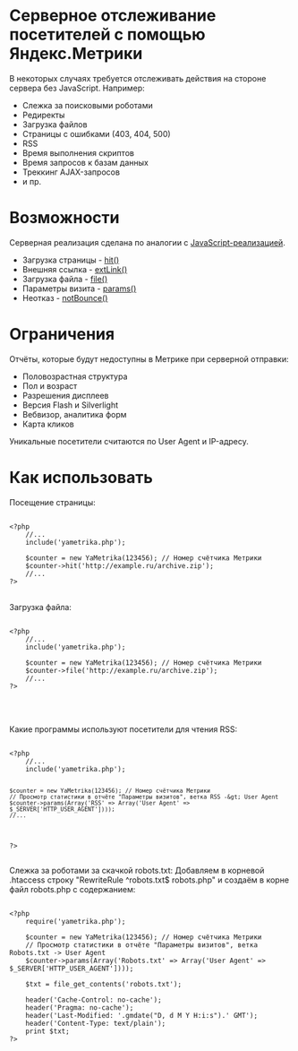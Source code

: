 Серверное отслеживание посетителей с помощью Яндекс.Метрики
===========================================================
В некоторых случаях требуется отслеживать действия на стороне сервера без JavaScript.
Например:
+ Слежка за поисковыми роботами
+ Редиректы
+ Загрузка файлов
+ Страницы с ошибками (403, 404, 500)
+ RSS
+ Время выполнения скриптов
+ Время запросов к базам данных
+ Треккинг AJAX-запросов
+ и пр.

Возможности
============
Серверная реализация сделана по аналогии с <a target="_blank" href="http://help.yandex.ru/metrika/?id=1113052">JavaScript-реализацией</a>.
+ Загрузка страницы - <a target="_blank" href="">hit()</a>
+ Внешняя ссылка - <a target="_blank" href="">extLink()</a>
+ Загрузка файла - <a target="_blank" href="">file()</a>
+ Параметры визита - <a target="_blank" href="">params()</a>
+ Неотказ - <a target="_blank" href="">notBounce()</a>
</ul>

Ограничения
===========
Отчёты, которые будут недоступны в Метрике при серверной отправки:
+ Половозрастная структура
+ Пол и возраст
+ Разрешения дисплеев
+ Версия Flash и Silverlight
+ Вебвизор, аналитика форм
+ Карта кликов

Уникальные посетители считаются по User Agent и IP-адресу.

Как использовать
================
Посещение страницы:
<pre>
<code class="php">
&lt;?php
    //...
    include('yametrika.php');

    $counter = new YaMetrika(123456); // Номер счётчика Метрики
    $counter->hit('http://example.ru/archive.zip');
    //...
?&gt;
</code>
</pre>


Загрузка файла:
<pre>
<code class="php">
&lt;?php
    //...
    include('yametrika.php');

    $counter = new YaMetrika(123456); // Номер счётчика Метрики
    $counter->file('http://example.ru/archive.zip');
    //...
?&gt;
</code>
</pre>
<br />
<p>Какие программы используют посетители для чтения RSS:</p>
<pre>
<code class="php">
&lt;?php
    //...
    include('yametrika.php');

    $counter = new YaMetrika(123456); // Номер счётчика Метрики
    // Просмотр статистики в отчёте "Параметры визитов", ветка RSS -&gt; User Agent
    $counter->params(Array('RSS' => Array('User Agent' => $_SERVER['HTTP_USER_AGENT'])));
    //...
?&gt;
</code>
</pre>

Слежка за роботами за скачкой robots.txt:
Добавляем в корневой .htaccess строку "RewriteRule ^robots.txt$ robots.php" и создаём в корне файл robots.php с содержанием:
<pre>
<code class="php">
&lt;?php
    require('yametrika.php');

    $counter = new YaMetrika(123456); // Номер счётчика Метрики
    // Просмотр статистики в отчёте "Параметры визитов", ветка Robots.txt -&gt; User Agent
    $counter->params(Array('Robots.txt' => Array('User Agent' => $_SERVER['HTTP_USER_AGENT'])));

    $txt = file_get_contents('robots.txt');

    header('Cache-Control: no-cache');
    header('Pragma: no-cache');
    header('Last-Modified: '.gmdate("D, d M Y H:i:s").' GMT');
    header('Content-Type: text/plain');
    print $txt;
?&gt;
</code>
</pre>